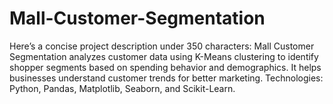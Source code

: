 # Mall-Customer-Segmentation
Here’s a concise project description under 350 characters:  Mall Customer Segmentation analyzes customer data using K-Means clustering to identify shopper segments based on spending behavior and demographics. It helps businesses understand customer trends for better marketing. Technologies: Python, Pandas, Matplotlib, Seaborn, and Scikit-Learn.
